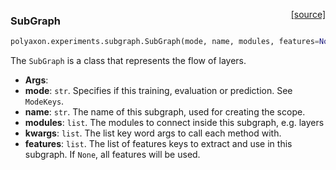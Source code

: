 <span style="float:right;">[[source]](https://github.com/polyaxon/polyaxon/blob/master/polyaxon/experiments/subgraph.py#L16)</span>
### SubGraph

```python
polyaxon.experiments.subgraph.SubGraph(mode, name, modules, features=None)
```

The `SubGraph` is a class that represents the flow of layers.

- __Args__:
- __mode__: `str`. Specifies if this training, evaluation or prediction. See `ModeKeys`.
- __name__: `str`. The name of this subgraph, used for creating the scope.
- __modules__: `list`.  The modules to connect inside this subgraph, e.g. layers
- __kwargs__: `list`. The list key word args to call each method with.
- __features__: `list`. The list of features keys to extract and use in this subgraph.
	If `None`, all features will be used.
